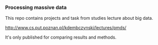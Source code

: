 ### Processing massive data

This repo contains projects and task from studies lecture about big data.

http://www.cs.put.poznan.pl/kdembczynski/lectures/pmds/

It's only published for comparing results and methods. 